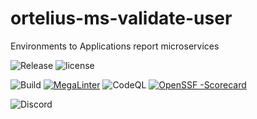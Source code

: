 # ortelius-ms-validate-user
Environments to Applications report microservices

![Release](https://img.shields.io/github/v/release/ortelius/ms-validate-user?sort=semver)
![license](https://img.shields.io/github/license/ortelius/ms-validate-user)

![Build](https://img.shields.io/github/actions/workflow/status/ortelius/ms-validate-user/build-push-chart.yml)
[![MegaLinter](https://github.com/ortelius/ms-validate-user/workflows/MegaLinter/badge.svg?branch=main)](https://github.com/ortelius/ms-validate-user/actions?query=workflow%3AMegaLinter+branch%3Amain)
![CodeQL](https://github.com/ortelius/ms-validate-user/workflows/CodeQL/badge.svg)
[![OpenSSF
-Scorecard](https://api.securityscorecards.dev/projects/github.com/ortelius/ms-validate-user/badge)](https://api.securityscorecards.dev/projects/github.com/ortelius/ms-validate-user)

![Discord](https://img.shields.io/discord/722468819091849316)
